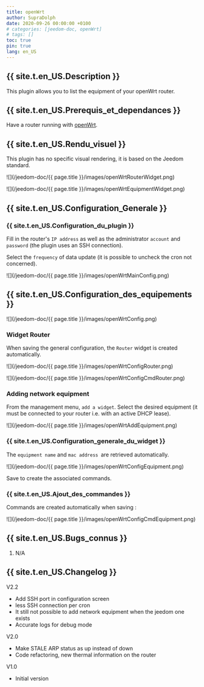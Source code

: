 ```yaml
---
title: openWrt
author: SupraDolph
date: 2020-09-26 00:00:00 +0100
# categories: [jeedom-doc, openWrt]
# tags: []
toc: true
pin: true
lang: en_US
---
```


## {{ site.t.en_US.Description }}

This plugin allows you to list the equipment of your openWrt router.

## {{ site.t.en_US.Prerequis_et_dependances }}

Have a router running with [openWrt](https://openwrt.org/).

## {{ site.t.en_US.Rendu_visuel }}

This plugin has no specific visual rendering, it is based on the Jeedom standard.

![](/jeedom-doc/{{ page.title }}/images/openWrtRouterWidget.png)

![](/jeedom-doc/{{ page.title }}/images/openWrtEquipmentWidget.png)

## {{ site.t.en_US.Configuration_Generale }}

### {{ site.t.en_US.Configuration_du_plugin }}

Fill in the router's `IP address` as well as the administrator `account` and `password` (the plugin uses an SSH connection).

Select the `frequency` of data update (it is possible to uncheck the cron not concerned).

![](/jeedom-doc/{{ page.title }}/images/openWrtMainConfig.png)

## {{ site.t.en_US.Configuration_des_equipements }}

![](/jeedom-doc/{{ page.title }}/images/openWrtConfig.png)

### Widget Router

When saving the general configuration, the `Router` widget is created automatically.

![](/jeedom-doc/{{ page.title }}/images/openWrtConfigRouter.png)

![](/jeedom-doc/{{ page.title }}/images/openWrtConfigCmdRouter.png)

### Adding network equipment

From the management menu, `add a widget`. Select the desired equipment (it must be connected to your router i.e. with an active DHCP lease).

![](/jeedom-doc/{{ page.title }}/images/openWrtAddEquipment.png)

### {{ site.t.en_US.Configuration_generale_du_widget }}

The `equipment name` and `mac address `are retrieved automatically.

![](/jeedom-doc/{{ page.title }}/images/openWrtConfigEquipment.png)

Save to create the associated commands.

### {{ site.t.en_US.Ajout_des_commandes }}

Commands are created automatically when saving :

![](/jeedom-doc/{{ page.title }}/images/openWrtConfigCmdEquipment.png)

## {{ site.t.en_US.Bugs_connus }}

1.  N/A

## {{ site.t.en_US.Changelog }}

V2.2

*   Add SSH port in configuration screen
*   less SSH connection per cron
*   It still not possible to add network equipment when the jeedom one exists
*   Accurate logs for debug mode

V2.0

*   Make STALE ARP status as up instead of down
*   Code refactoring, new thermal information on the router

V1.0

* Initial version